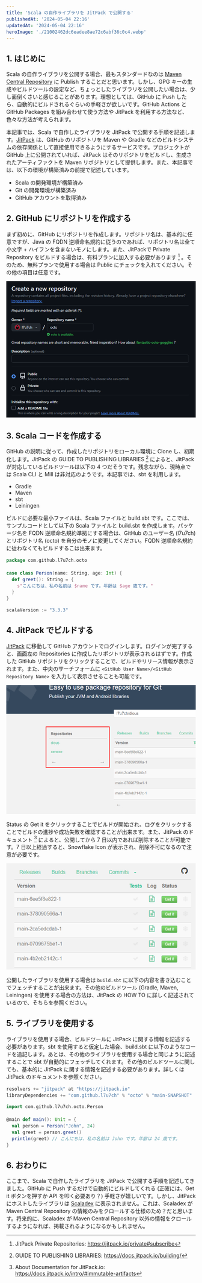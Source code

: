 ```yaml
---
title: 'Scala の自作ライブラリを JitPack で公開する'
publishedAt: '2024-05-04 22:16'
updatedAt: '2024-05-04 22:16'
heroImage: './21002462dc6eadee8ae72c6abf36c0c4.webp'
---
```


## 1. はじめに

Scala の自作ライブラリを公開する場合、最もスタンダードなのは [Maven Central Repository](https://central.sonatype.com/) に Publish することだと思います。しかし、GPG キーの生成やビルドツールの設定など、ちょっとしたライブラリを公開したい場合は、少し面倒くさいと感じることがあります。理想としては、GitHub に Push したら、自動的にビルドされるぐらいの手軽さが欲しいです。GitHub Actions と GitHub Packages を組み合わせて使う方法や JitPack を利用する方法など、色々な方法が考えられます。

本記事では、Scala で自作したライブラリを JitPack で公開する手順を記述します。[JitPack](https://jitpack.io/) は、GitHub のリポジトリを Maven や Gradle などのビルドシステムの依存関係として直接使用できるようにするサービスです。プロジェクトが GitHub 上に公開されていれば、JitPack はそのリポジトリをビルドし、生成されたアーティファクトを Maven リポジトリとして提供します。また、本記事では、以下の環境が構築済みの前提で記述しています。

- Scala の開発環境が構築済み
- Git の開発環境が構築済み
- GitHub アカウントを取得済み

## 2. GitHub にリポジトリを作成する

まず初めに、GitHub にリポジトリを作成します。リポジトリ名は、基本的に任意ですが、Java の FQDN 逆順命名規約に従うのであれば、リポジトリ名は全て小文字 + ハイフンを含まないモノにします。また、JitPackで Private Repository をビルドする場合は、有料プランに加入する必要があります [^2.1] 。そのため、無料プランで使用する場合は Public にチェックを入れてください。その他の項目は任意です。

[^2.1]: JitPack Private Repositories: https://jitpack.io/private#subscribe

![](6617a91f29fca4dbe98bb513e4d0f55d.png)

## 3. Scala コードを作成する

GitHub の説明に従って、作成したリポジトリをローカル環境に Clone し、初期化します。JitPack の GUIDE TO PUBLISHING LIBRARIES [^3.1] によると、JitPack が対応しているビルドツールは以下の 4 つだそうです。残念ながら、現時点では Scala CLI と Mill は非対応のようです。本記事では、sbt を利用します。

<!-- ここでは、sbt を使います。 -->

- Gradle
- Maven
- sbt
- Leiningen

[^3.1]: GUIDE TO PUBLISHING LIBRARIES: https://docs.jitpack.io/building/

ビルドに必要な最小ファイルは、Scala ファイルと build.sbt です。ここでは、サンプルコードとして以下の Scala ファイルと build.sbt を作成します。パッケージ名を FQDN 逆順命名規約準拠にする場合は、GitHub のユーザー名 (l7u7ch) とリポジトリ名 (octo) を自分のモノに変更してください。FQDN 逆順命名規約に従わなくてもビルドするこは出来ます。

```scala title="Person.scala"
package com.github.l7u7ch.octo

case class Person(name: String, age: Int) {
  def greet(): String = {
    s"こんにちは、私の名前は $name です。年齢は $age 歳です。"
  }
}
```

```scala title=build.sbt
scalaVersion := "3.3.3"
```

## 4. JitPack でビルドする

[JitPack](https://jitpack.io/) に移動して GitHub アカウントでログインします。ログインが完了すると、画面左の Repositories に作成したリポジトリが表示されるはずです。作成した GitHub リポジトリをクリックすることで、ビルドやリリース情報が表示されます。また、中央のサーチフォームに `<GitHub User Name>/<GitHub Repository Name>` を入力して表示させることも可能です。

![](085246e7c5a7d160938be6351a8c9906.drawio.png)

Status の Get it をクリックすることでビルドが開始され、ログをクリックすることでビルドの進捗や成功失敗を確認することが出来ます。また、JitPack のドキュメント [^4.1] によると、公開してから 7 日以内であれば削除することが可能です。7 日以上経過すると、Snowflake Icon が表示され、削除不可になるので注意が必要です。

[^4.1]: About Documentation for JitPack.io: https://docs.jitpack.io/intro/#immutable-artifacts

![](46a4fa7062e5c6e72a2a0b2586629c8d.png)

公開したライブラリを使用する場合は `build.sbt` に以下の内容を書き込むことでフェッチすることが出来ます。その他のビルドツール (Gradle, Maven, Leiningen) を使用する場合の方法は、JitPack の HOW TO に詳しく記述されているので、そちらを参照ください。

## 5. ライブラリを使用する

ライブラリを使用する場合、ビルドツールに JitPack に関する情報を記述する必要があります。sbt を使用すると仮定した場合、build.sbt に以下のようなコードを追記します。あとは、その他のライブラリを使用する場合と同じように記述することで sbt が自動的にフェッチしてくれます。その他のビルドツールに関しても、基本的に JitPack に関する情報を記述する必要があります。詳しくは JitPack のドキュメントを参照ください。

```scala title=build.sbt
resolvers += "jitpack" at "https://jitpack.io"
libraryDependencies += "com.github.l7u7ch" % "octo" % "main-SNAPSHOT"
```

```scala title="Main.scala"
import com.github.l7u7ch.octo.Person

@main def main(): Unit = {
  val person = Person("John", 24)
  val greet = person.greet()
  println(greet) // こんにちは、私の名前は John です。年齢は 24 歳です。
}
```

## 6. おわりに

ここまで、Scala で自作したライブラリを JitPack で公開する手順を記述してきました。GitHub に Push するだけで自動的にビルドしてくれる (正確には、Get it ボタンを押すか API を叩く必要あり？) 手軽さが嬉しいです。しかし、JitPack にホストしたライブラリは [Scaladex](https://index.scala-lang.org/) に表示されません。これは、Scaladex が Maven Central Repository の情報のみをクロールする仕様のため？だと思います。将来的に、Scaladex が Maven Central Repository 以外の情報をクロールするようになれば、掲載されるようになるかもしれません。
